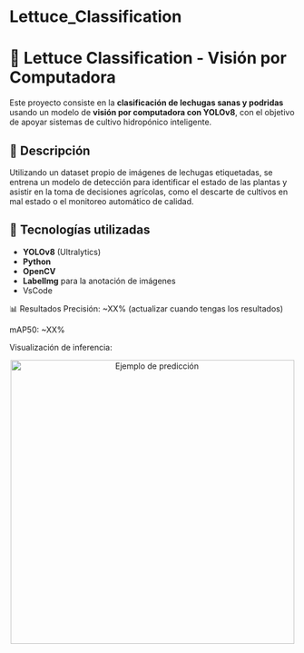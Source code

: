 # Lettuce_Classification

# 🥬 Lettuce Classification - Visión por Computadora

Este proyecto consiste en la **clasificación de lechugas sanas y podridas** usando un modelo de **visión por computadora con YOLOv8**, con el objetivo de apoyar sistemas de cultivo hidropónico inteligente.

## 📸 Descripción

Utilizando un dataset propio de imágenes de lechugas etiquetadas, se entrena un modelo de detección para identificar el estado de las plantas y asistir en la toma de decisiones agrícolas, como el descarte de cultivos en mal estado o el monitoreo automático de calidad.

## 🚀 Tecnologías utilizadas

- **YOLOv8** (Ultralytics)
- **Python**
- **OpenCV**
- **LabelImg** para la anotación de imágenes
- VsCode

📊 Resultados
Precisión: ~XX% (actualizar cuando tengas los resultados)

mAP50: ~XX%

Visualización de inferencia:

<p align="center"> <img src="ruta/a/ejemplo_resultado.jpg" alt="Ejemplo de predicción" width="500"/> </p>
